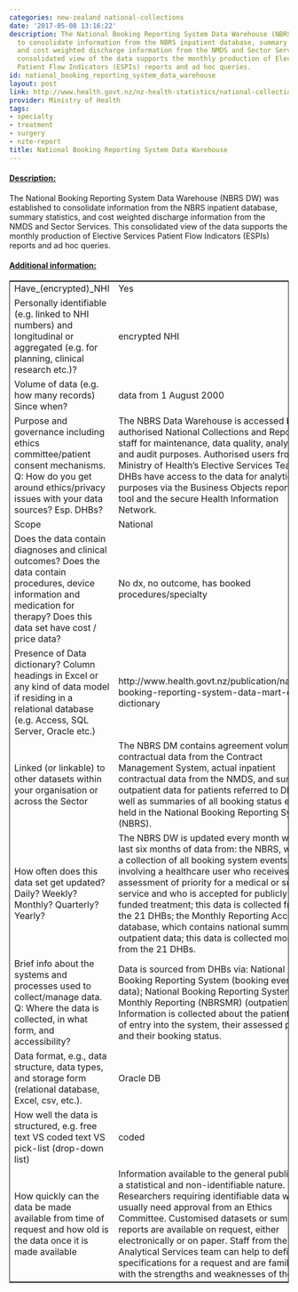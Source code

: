 ```yaml
---
categories: new-zealand national-collections
date: '2017-05-08 13:16:22'
description: The National Booking Reporting System Data Warehouse (NBRS DW) was established
  to consolidate information from the NBRS inpatient database, summary statistics,
  and cost weighted discharge information from the NMDS and Sector Services. This
  consolidated view of the data supports the monthly production of Elective Services
  Patient Flow Indicators (ESPIs) reports and ad hoc queries.
id: national_booking_reporting_system_data_warehouse
layout: post
link: http://www.health.govt.nz/nz-health-statistics/national-collections-and-surveys/collections/national-booking-reporting-system-data-warehouse
provider: Ministry of Health
tags:
- specialty
- treatment
- surgery
- nzte-report
title: National Booking Reporting System Data Warehouse
---
```



 <h4> <u>Description:</u> </h4>
The National Booking Reporting System Data Warehouse (NBRS DW) was established to consolidate information from the NBRS inpatient database, summary statistics, and cost weighted discharge information from the NMDS and Sector Services. This consolidated view of the data supports the monthly production of Elective Services Patient Flow Indicators (ESPIs) reports and ad hoc queries.
 <h4> <u>Additional information:</u> </h4>
 <table style="border: 1px solid">
 <tr> <td width="40%">Have_(encrypted)_NHI</td> <td>Yes</td> </tr>
 <tr> <td width="40%">Personally identifiable (e.g. linked to NHI numbers) and longitudinal or aggregated (e.g. for planning, clinical research etc.)?</td> <td>encrypted NHI</td> </tr>
 <tr> <td width="40%">Volume of data (e.g. how many records)
Since when?</td> <td>data from 1 August 2000</td> </tr>
 <tr> <td width="40%">Purpose and governance including ethics committee/patient consent mechanisms. Q: How do you get around ethics/privacy issues with your data sources? Esp. DHBs?</td> <td>The NBRS Data Warehouse is accessed by authorised National Collections and Reporting staff for maintenance, data quality, analytical, and audit purposes. Authorised users from the Ministry of Health’s Elective Services Team and DHBs have access to the data for analytical purposes via the Business Objects reporting tool and the secure Health Information Network.</td> </tr>
 <tr> <td width="40%">Scope</td> <td>National</td> </tr>
 <tr> <td width="40%">Does the data contain diagnoses and clinical outcomes?
Does the data contain procedures, device information and medication for therapy?
Does this data set have cost / price data?</td> <td>No dx, no outcome, has booked procedures/specialty</td> </tr>
 <tr> <td width="40%">Presence of Data dictionary? Column headings in Excel or any kind of data model if residing in a relational database (e.g. Access, SQL Server, Oracle etc.) </td> <td>http://www.health.govt.nz/publication/national-booking-reporting-system-data-mart-data-dictionary</td> </tr>
 <tr> <td width="40%">Linked (or linkable) to other datasets within your organisation or across the Sector</td> <td>The NBRS DM contains agreement volume contractual data from the Contract Management System, actual inpatient contractual data from the NMDS, and summary outpatient data for patients referred to DHBs, as well as summaries of all booking status events held in the National Booking Reporting System (NBRS).</td> </tr>
 <tr> <td width="40%">How often does this data set get updated? Daily? Weekly? Monthly? Quarterly? Yearly?</td> <td>The NBRS DW is updated every month with the last six months of data from: the NBRS, which is a collection of all booking system events involving a healthcare user who receives an assessment of priority for a medical or surgical service and who is accepted for publicly funded treatment; this data is collected from the 21 DHBs; the Monthly Reporting Access database, which contains national summary outpatient data; this data is collected monthly from the 21 DHBs.</td> </tr>
 <tr> <td width="40%">Brief info about the systems and processes used to collect/manage data. Q: Where the data is collected, in what form, and accessibility?</td> <td>Data is sourced from DHBs via: National Booking Reporting System (booking event data); National Booking Reporting System Monthly Reporting (NBRSMR) (outpatient data). Information is collected about the patient’s date of entry into the system, their assessed priority, and their booking status.</td> </tr>
 <tr> <td width="40%">Data format, e.g., data structure, data types, and storage form (relational database, Excel, csv, etc.).</td> <td>Oracle DB</td> </tr>
 <tr> <td width="40%">How well the data is structured, e.g. free text VS coded text VS pick-list (drop-down list)</td> <td>coded</td> </tr>
 <tr> <td width="40%">How quickly can the data be made available from time of request and how old is the data once it is made available</td> <td>Information available to the general public is of a statistical and non-identifiable nature. Researchers requiring identifiable data will usually need approval from an Ethics Committee. Customised datasets or summary reports are available on request, either electronically or on paper. Staff from the Analytical Services team can help to define the specifications for a request and are familiar with the strengths and weaknesses of the data.</td> </tr>
 </table>